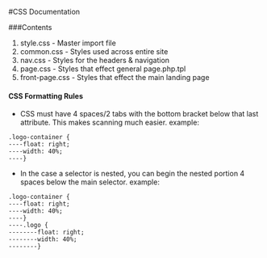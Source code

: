 #CSS Documentation

###Contents
1. style.css - Master import file
2. common.css - Styles used across entire site
3. nav.css - Styles for the headers & navigation
4. page.css - Styles that effect general page.php.tpl
5. front-page.css - Styles that effect the main landing page


#### CSS Formatting Rules   
- CSS must have 4 spaces/2 tabs with the bottom bracket below that last attribute. This makes scanning much easier. example:

```
.logo-container {
----float: right;
----width: 40%;
----}

```

- In the case a selector is nested, you can begin the nested portion 4 spaces below the main selector. example:

```
.logo-container {
----float: right;
----width: 40%;
----}
----.logo {
--------float: right;
--------width: 40%;
--------}

```
